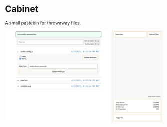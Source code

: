 # Cabinet

A small pastebin for throwaway files.

![A screenshot of the Cabinet web interface.](./res/screenshot.png)
